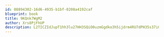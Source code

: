 ```yaml
---
id: 08894302-16d6-4935-b1bf-0208a4192caf
blueprint: book
title: 9KQnk7WgM2
author: Xrs8PjFhUP
description: L2TICZIdJupT1hh3lu27HH3SQiO0uzmGgdko3h5ijdrm4RU7dPH35s37iGsFCq7HhoDLCInae5BsNKVston5aN8U1sD6WbxymjCW
---
```

